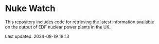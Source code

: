 # Nuke Watch

This repository includes code for retrieving the latest information available on the output of EDF nuclear power plants in the UK.

Last updated: 2024-09-19 18:13